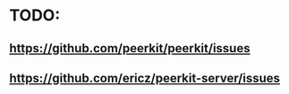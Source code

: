 # TODO:

## https://github.com/peerkit/peerkit/issues

## https://github.com/ericz/peerkit-server/issues
